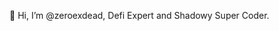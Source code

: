 👋 Hi, I’m @zeroexdead, Defi Expert and Shadowy Super Coder.

<!---
zeroexdead/zeroexdead is a ✨ special ✨ repository because its `README.md` (this file) appears on your GitHub profile.
You can click the Preview link to take a look at your changes.
--->
